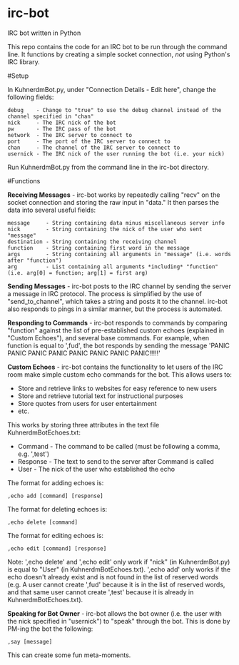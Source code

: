 # irc-bot
IRC bot written in Python

This repo contains the code for an IRC bot to be run through the command line. It functions by creating a simple socket connection, *not* using Python's IRC library.

#Setup

In KuhnerdmBot.py, under "Connection Details - Edit here", change the following fields:

    debug    - Change to "true" to use the debug channel instead of the channel specified in "chan"
    nick     - The IRC nick of the bot
    pw       - The IRC pass of the bot
    network  - The IRC server to connect to
    port     - The port of the IRC server to connect to
    chan     - The channel of the IRC server to connect to
    usernick - The IRC nick of the user running the bot (i.e. your nick)
    
Run KuhnerdmBot.py from the command line in the irc-bot directory.

#Functions

**Receiving Messages** - irc-bot works by repeatedly calling "recv" on the socket connection and storing the raw input in "data." It then parses the data into several useful fields:

    message     - String containing data minus miscellaneous server info
    nick        - String containing the nick of the user who sent "message"
    destination - String containing the receiving channel
    function    - String containing first word in the message
    args        - String containing all arguments in "message" (i.e. words after "function")
    arg         - List containing all arguments *including* "function" (i.e. arg[0] = function; arg[1] = first arg)

**Sending Messages** - irc-bot posts to the IRC channel by sending the server a message in IRC protocol. The process is simplified by the use of "send_to_channel", which takes a string and posts it to the channel. irc-bot also responds to pings in a similar manner, but the process is automated.

**Responding to Commands** - irc-bot responds to commands by comparing "function" against the list of pre-established custom echoes (explained in "Custom Echoes"), and several base commands. For example, when function is equal to ',fud', the bot responds by sending the message 'PANIC PANIC PANIC PANIC PANIC PANIC PANIC PANIC!!!!!'

**Custom Echoes** - irc-bot contains the functionality to let users of the IRC room make simple custom echo commands for the bot. This allows users to:

* Store and retrieve links to websites for easy reference to new users
* Store and retrieve tutorial text for instructional purposes
* Store quotes from users for user entertainment
* etc.

This works by storing three attributes in the text file KuhnerdmBotEchoes.txt:

* Command  - The command to be called (must be following a comma, e.g. ',test')
* Response - The text to send to the server after Command is called
* User     - The nick of the user who established the echo

The format for adding echoes is:

    ,echo add [command] [response]

The format for deleting echoes is:

    ,echo delete [command]
	
The format for editing echoes is:

	,echo edit [command] [response]

Note: ',echo delete' and ',echo edit' only work if "nick" (in KuhnerdmBot.py) is equal to "User" (in KuhnerdmBotEchoes.txt). ',echo add' only works if the echo doesn't already exist and is not found in the list of reserved words (e.g. A user cannot create ',fud' because it is in the list of reserved words, and that same user cannot create ',test' because it is already in KuhnerdmBotEchoes.txt).

**Speaking for Bot Owner** - irc-bot allows the bot owner (i.e. the user with the nick specified in "usernick") to "speak" through the bot. This is done by PM-ing the bot the following:

    ,say [message]

This can create some fun meta-moments.
